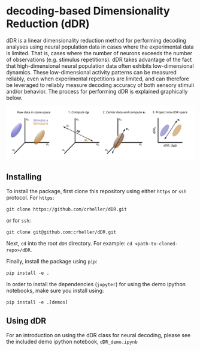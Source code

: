 # decoding-based Dimensionality Reduction (dDR)

dDR is a linear dimensionality reduction method for performing decoding analyses using neural population data in cases where the experimental data is limited. That is, cases where the number of neurons exceeds the number of observations (e.g. stimulus repetitions). dDR takes advantage of the fact that high-dimensional neural population data often exhibits low-dimensional dynamics. These low-dimensional activity patterns can be measured reliably, even when experimental repetitions are limited, and can therefore be leveraged to reliably measure decoding accuracy of both sensory stimuli and/or behavior. The process for performing dDR is explained graphically below. 

![alt text](figures/final/fig3.png "dDR procedure")

## Installing
To install the package, first clone this repository using either `https` or `ssh` protocol. For `https`:
```
git clone https://github.com/crheller/dDR.git
```
or for `ssh`:
```
git clone git@github.com:crheller/dDR.git
```
Next, `cd` into the root `dDR` directory. For example: `cd <path-to-cloned-repo>/dDR`.

Finally, install the package using `pip`:
```
pip install -e .
```
In order to install the dependencies (`jupyter`) for using the demo ipython notebooks, make sure you install using:
```
pip install -e .[demos]
```

## Using dDR
For an introduction on using the dDR class for neural decoding, please see the included demo ipython notebook, `dDR_demo.ipynb`
